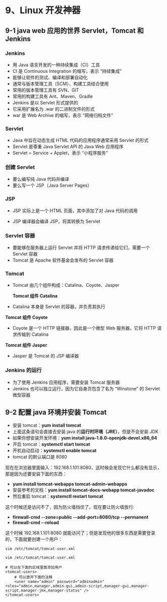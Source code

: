 # 9、Linux 开发神器

## 9-1 java web 应用的世界 Servlet，Tomcat 和 Jenkins

### Jenkins

- 用 Java 语言开发的一种持续集成（CI）工具
- CI 是 Continuous Integration 的缩写，表示 “持续集成”
- 能够让软件的测试、编译和部署自动化
- 通常与版本管理工具（SCM）、构建工具结合使用
- 常用的版本管理工具有 SVN、GIT
- 常用的构建工具有 Ant、Maven、Gradle
- Jenkins 是以 Servlet 形式提供的
- 它采用扩展名为 .war 的二进制文件的形式
- war 是 Web Archive 的缩写，表示 "网络归档文件"

### Servlet

- Java 中旨在动态生成 HTML 代码的应用程序通常采用 Servlet 的形式
- Servlet 是尊重 Java Servlet API 的 Java Web 应用程序
- Servlet = Service + Applet，表示 “小程序服务”

### 创建 Servlet

- 要么编写纯 Java 代码并编译
- 要么写一个 JSP（Java Server Pages）

### JSP

- JSP 实际上是一个 HTML 页面，其中添加了对 Java 代码的调用

- JSP 编译器会编译 JSP，将其转换为 Servlet

### Servlet 容器

- 要能够在服务器上运行 Servlet 并将 HTTP 请求传递给它们，需要一个 Servlet 容器
- Tomcat 是 Apache 软件基金会发布的 Servlet 容器

### Tomcat

- Tomcat 由几个组件构成：Catalina、Coyote、Jasper

  **Tomcat 组件 Catalina**

- Catalina 本身是 Servlet 的容器，并负责其执行

**Tomcat 组件 Coyote**

- Coyote 是一个 HTTP 链接器，因此是一个微型 Web 服务器，它将 HTTP 请求传输到 Catalina

**Tomcat 组件 Jasper**

- Jasper 是 Tomcat 的 JSP 编译器

### Jenkins 的运行

- 为了使用 Jenkins 应用程序，需要安装 Tomcat 服务器
- Jenkins 也可以独立运行，因为它自身页包含了名为 “Winstone” 的 Servlet 微型容器

## 9-2 配置 java 环境并安装 Tomcat

- 安装 tomcat：**yum install tomcat**
- 上面这条语句会直接去安装 java 的**运行时环境（JRE）**，但是不会安装 JDK
- 如果你想安装开发环境：**yum install java-1.8.0-openjdk-devel.x86_64**
- 开启 tomcat：**systemctl start tomcat**
- 开机自动启动：**systemctl enable tomcat**
- tomcat 的默认端口是 8080

现在在浏览器里面输入：192.168.1.101:8080，这时候会发现它什么都没有显示，那是因为还要安装下面的东西：

- **yum install tomcat-webapps tomcat-admin-webapps**
- 安装参考的文档：**yum install tomcat-docs-webapp tomcat-javadoc**
- 然后重启 tomcat：**systemctl restart tomcat**

这个时候还是访问不了，因为防火墙挡住了，现在要让防火墙放行:

- **firewall-cmd --zone=public --add-port=8080/tcp --permanent**
- **firewall-cmd --reload**

这个时候 192.168.1.101:8080 就能访问了；但是发现他的很多东西是需要登录的，下面就要创建一个用户：

```shell
vim /etc/tomcat/tomcat-user.xml
```

`vim /etc/tomcat/tomcat-user.xml`

```shell
# 可以在下面的区域里面添加用户
<tomcat-users>
	# 可以放开下面的注释
	<user name="admin" password="adminadmin" roles="admin,manager,admin-gui,admin-script,manager-gui,manager-script,manager-jmx,manager-status" />
</tomcat-users>
```

